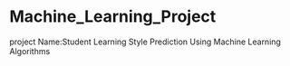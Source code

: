 # Machine_Learning_Project
project Name:Student Learning Style Prediction Using Machine Learning Algorithms
